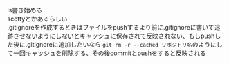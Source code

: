 ls書き始める  
scottyとかあるらしい  
.gitignoreを作成するときはファイルをpushするより前に.gitignoreに書いて追跡させないようにしないとキャッシュに保存されて反映されない、もしpushした後に.gitignoreに追加したいなら `git rm -r --cached リポジトリ名`のようにして一回キャッシュを削除する、その後commitとpushをすると反映される  
